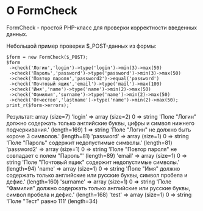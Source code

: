 # О FormCheck
FormCheck - простой PHP-класс для проверки корректности введенных данных.

Небольшой пример проверки $_POST-данных из формы:

    $form = new FormCheck($_POST);
    $form
     ->check('Логин','login')->type('login')->min(3)->max(50)
     ->check('Пароль','password')->type('password')->min(3)->max(50)
     ->check('Повтор пароля','password2')->equal('password')
     ->check('Почтовый ящик','email')->type('mail')->max(100)
     ->check('Имя','name')->type('name')->min(2)->max(50)
     ->check('Фамилия','surname')->type('name')->min(2)->max(50)
     ->check('Отчество','lastname')->type('name')->min(2)->max(50);
    print_r($form->errors);`
Результат:
  array (size=7)
  'login' => 
    array (size=2)
      0 => string 'Поле "Логин" должно содержать только английские буквы, цифры и символ нижнего подчеркивания.' (length=169)
      1 => string 'Поле "Логин" не должно быть короче 3 символов.' (length=81)
  'password' => 
    array (size=1)
      0 => string 'Поле "Пароль" содержит недопустимые символы.' (length=81)
  'password2' => 
    array (size=1)
      0 => string 'Поле "Повтор пароля" не совпадает с полем "Пароль"' (length=89)
  'email' => 
    array (size=1)
      0 => string 'Поле "Почтовый ящик" содержит недопустимые символы.' (length=94)
  'name' => 
    array (size=1)
      0 => string 'Поле "Имя" должно содержать только английские или русские буквы, символ пробела и дефис.' (length=160)
  'surname' => 
    array (size=1)
      0 => string 'Поле "Фамилия" должно содержать только английские или русские буквы, символ пробела и дефис.' (length=168)
  'test' => 
    array (size=1)
      0 => string 'Поле "Тест" равно 111' (length=34)
